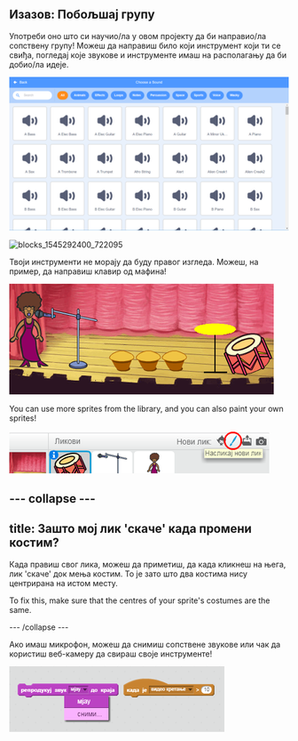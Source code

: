 ## Изазов: Побољшај групу

Употреби оно што си научио/ла у овом пројекту да би направио/ла сопствену групу! Можеш да направиш било који инструмент који ти се свиђа, погледај које звукове и инструменте имаш на располагању да би добио/ла идеје.

![снимак екрана](images/band-ideas-sounds.png)

![blocks_1545292400_722095](images/blocks_1545292400_722095.png)

Твоји инструменти не морају да буду правог изгледа. Можеш, на пример, да направиш клавир од мафина!

![снимак екрана](images/band-piano.png)

You can use more sprites from the library, and you can also paint your own sprites!

![снимак екрана](images/band-draw.png)

## \--- collapse \---

## title: Зашто мој лик 'скаче' када промени костим?

Када прaвиш свог лика, можеш да приметиш, да када кликнеш на њега, лик 'скаче' док мења костим. То је зато што два костима нису центрирана на истом месту.

To fix this, make sure that the centres of your sprite's costumes are the same.

\--- /collapse \---

Ако имаш микрофон, можеш да снимиш сопствене звукове или чак да користиш веб-камеру да свираш своје инструменте!

![снимак екрана](images/band-io.png)